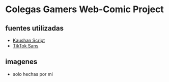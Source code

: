 # Colegas Gamers Web-Comic Project

## fuentes utilizadas 
- [Kaushan Script](https://fonts.google.com/specimen/Kaushan+Script)
- [TikTok Sans](https://fonts.google.com/specimen/TikTok+Sans)
  
## imagenes
- solo hechas por mi
